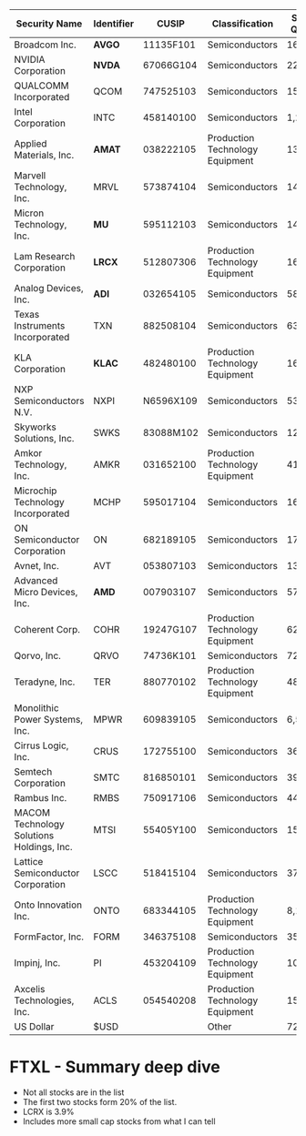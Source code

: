 
| Security Name                             | Identifier | CUSIP     | Classification                  | Shares / Quantity | Market Value   | Weighting ![Descending sort](https://www.ftportfolios.com/Common/Images/arrow_sortdesc.gif) |
| ----------------------------------------- | ---------- | --------- | ------------------------------- | ----------------- | -------------- | ------------------------------------------------------------------------------------------- |
| Broadcom Inc.                             | **AVGO**   | 11135F101 | Semiconductors                  | 167,953           | $40,355,746.84 | 11.42%                                                                                      |
| NVIDIA Corporation                        | **NVDA**   | 67066G104 | Semiconductors                  | 229,088           | $33,726,335.36 | 9.54%                                                                                       |
| QUALCOMM Incorporated                     | QCOM       | 747525103 | Semiconductors                  | 155,957           | $27,192,662.52 | 7.69%                                                                                       |
| Intel Corporation                         | INTC       | 458140100 | Semiconductors                  | 1,240,648         | $26,760,777.36 | 7.57%                                                                                       |
| Applied Materials, Inc.                   | **AMAT**   | 038222105 | Production Technology Equipment | 138,639           | $26,438,457.30 | 7.48%                                                                                       |
| Marvell Technology, Inc.                  | MRVL       | 573874104 | Semiconductors                  | 146,798           | $18,505,355.88 | 5.24%                                                                                       |
| Micron Technology, Inc.                   | **MU**     | 595112103 | Semiconductors                  | 142,043           | $14,891,788.12 | 4.21%                                                                                       |
| Lam Research Corporation                  | **LRCX**   | 512807306 | Production Technology Equipment | 166,537           | $13,527,800.51 | 3.83%                                                                                       |
| Analog Devices, Inc.                      | **ADI**    | 032654105 | Semiconductors                  | 58,201            | $13,290,198.35 | 3.76%                                                                                       |
| Texas Instruments Incorporated            | TXN        | 882508104 | Semiconductors                  | 63,774            | $12,793,702.14 | 3.62%                                                                                       |
| KLA Corporation                           | **KLAC**   | 482480100 | Production Technology Equipment | 16,705            | $12,711,669.75 | 3.60%                                                                                       |
| NXP Semiconductors N.V.                   | NXPI       | N6596X109 | Semiconductors                  | 53,317            | $11,723,341.96 | 3.32%                                                                                       |
| Skyworks Solutions, Inc.                  | SWKS       | 83088M102 | Semiconductors                  | 124,733           | $11,540,297.16 | 3.27%                                                                                       |
| Amkor Technology, Inc.                    | AMKR       | 031652100 | Production Technology Equipment | 410,959           | $10,643,838.10 | 3.01%                                                                                       |
| Microchip Technology Incorporated         | MCHP       | 595017104 | Semiconductors                  | 166,389           | $9,911,792.73  | 2.80%                                                                                       |
| ON Semiconductor Corporation              | ON         | 682189105 | Semiconductors                  | 175,565           | $9,877,286.90  | 2.79%                                                                                       |
| Avnet, Inc.                               | AVT        | 053807103 | Semiconductors                  | 138,343           | $7,503,724.32  | 2.12%                                                                                       |
| Advanced Micro Devices, Inc.              | **AMD**    | 007903107 | Semiconductors                  | 57,735            | $7,103,714.40  | 2.01%                                                                                       |
| Coherent Corp.                            | COHR       | 19247G107 | Production Technology Equipment | 62,345            | $6,718,297.20  | 1.90%                                                                                       |
| Qorvo, Inc.                               | QRVO       | 74736K101 | Semiconductors                  | 72,468            | $6,563,426.76  | 1.86%                                                                                       |
| Teradyne, Inc.                            | TER        | 880770102 | Production Technology Equipment | 48,729            | $6,423,944.07  | 1.82%                                                                                       |
| Monolithic Power Systems, Inc.            | MPWR       | 609839105 | Semiconductors                  | 6,572             | $4,592,447.88  | 1.30%                                                                                       |
| Cirrus Logic, Inc.                        | CRUS       | 172755100 | Semiconductors                  | 36,123            | $3,651,312.84  | 1.03%                                                                                       |
| Semtech Corporation                       | SMTC       | 816850101 | Semiconductors                  | 39,479            | $2,996,850.89  | 0.85%                                                                                       |
| Rambus Inc.                               | RMBS       | 750917106 | Semiconductors                  | 44,807            | $2,862,943.36  | 0.81%                                                                                       |
| MACOM Technology Solutions Holdings, Inc. | MTSI       | 55405Y100 | Semiconductors                  | 15,869            | $2,317,350.07  | 0.66%                                                                                       |
| Lattice Semiconductor Corporation         | LSCC       | 518415104 | Semiconductors                  | 37,643            | $2,239,758.50  | 0.63%                                                                                       |
| Onto Innovation Inc.                      | ONTO       | 683344105 | Production Technology Equipment | 8,103             | $1,758,675.12  | 0.50%                                                                                       |
| FormFactor, Inc.                          | FORM       | 346375108 | Semiconductors                  | 35,482            | $1,521,468.16  | 0.43%                                                                                       |
| Impinj, Inc.                              | PI         | 453204109 | Production Technology Equipment | 10,323            | $1,439,748.81  | 0.41%                                                                                       |
| Axcelis Technologies, Inc.                | ACLS       | 054540208 | Production Technology Equipment | 15,830            | $1,123,296.80  | 0.32%                                                                                       |
| US Dollar                                 | $USD       |           | Other                           | 729,879           | $729,878.89    | 0.21%                                                                                       |

# FTXL - Summary deep dive 
- Not all stocks are in the list
- The first two stocks form 20% of the list.
- LCRX is 3.9%
- Includes more small cap stocks from what I can tell